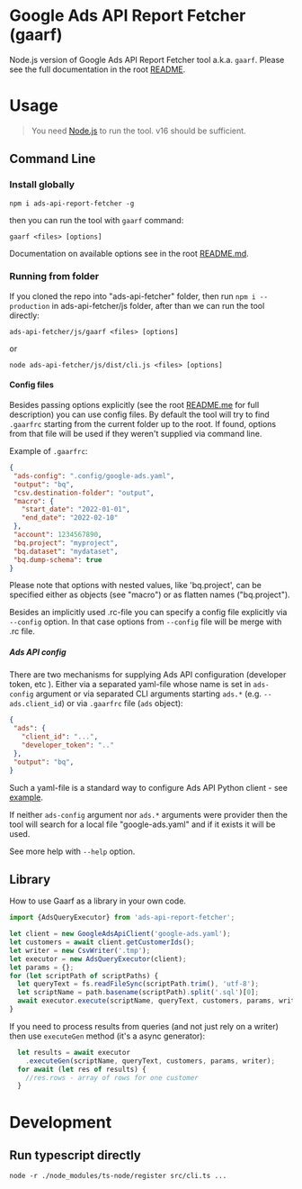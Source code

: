 # Google Ads API Report Fetcher (gaarf)
Node.js version of Google Ads API Report Fetcher tool a.k.a. `gaarf`.
Please see the full documentation in the root [README](../README.md).


# Usage
>You need [Node.js](https://nodejs.org/) to run the tool.
v16 should be sufficient.

## Command Line
### Install globally
```shell
npm i ads-api-report-fetcher -g
```
then you can run the tool with `gaarf` command:
```shell
gaarf <files> [options]
```

Documentation on available options see in the root [README.md](../README.md).

### Running from folder
If you cloned the repo into "ads-api-fetcher" folder, then
run `npm i --production` in ads-api-fetcher/js folder, 
after than we can run the tool directly:
```shell
ads-api-fetcher/js/gaarf <files> [options]
```
or
```shell
node ads-api-fetcher/js/dist/cli.js <files> [options]
```


#### Config files
Besides passing options explicitly (see the root [README.me](../README.md) for
full description) you can use config files.
By default the tool will try to find `.gaarfrc` starting from the current folder
up to the root. If found, options from that file will be used if they weren't
supplied via command line.

Example of `.gaarfrc`:
```json
{
 "ads-config": ".config/google-ads.yaml",
 "output": "bq",
 "csv.destination-folder": "output",
 "macro": {
   "start_date": "2022-01-01",
   "end_date": "2022-02-10"
 },
 "account": 1234567890,
 "bq.project": "myproject",
 "bq.dataset": "mydataset",
 "bq.dump-schema": true
}
```
Please note that options with nested values, like 'bq.project', can be specified
either as objects (see "macro") or as flatten names ("bq.project").

Besides an implicitly used .rc-file you can specify a config file explicitly
via `--config` option. In that case options from `--config` file will be merge
with .rc file.


##### Ads API config
There are two mechanisms for supplying Ads API configuration (developer token, etc ).
Either via a separated yaml-file whose name is set in `ads-config` argument or
via separated CLI arguments starting `ads.*` (e.g. `--ads.client_id`) or
via `.gaarfrc` file (`ads` object):
```json
{
 "ads": {
   "client_id": "...",
   "developer_token": ".."
 },
 "output": "bq",
}
```
Such a yaml-file is a standard way to configure Ads API Python client - 
see [example](https://github.com/googleads/google-ads-python/blob/HEAD/google-ads.yaml).

If neither `ads-config` argument nor `ads.*` arguments were provider then the tool will 
search for a local file "google-ads.yaml" and if it exists it will be used.

See more help with `--help` option.


## Library
How to use Gaarf as a library in your own code.
```ts
import {AdsQueryExecutor} from 'ads-api-report-fetcher';

let client = new GoogleAdsApiClient('google-ads.yaml');
let customers = await client.getCustomerIds();
let writer = new CsvWriter('.tmp');
let executor = new AdsQueryExecutor(client);
let params = {};
for (let scriptPath of scriptPaths) {
  let queryText = fs.readFileSync(scriptPath.trim(), 'utf-8');
  let scriptName = path.basename(scriptPath).split('.sql')[0];
  await executor.execute(scriptName, queryText, customers, params, writer);
}
```

If you need to process results from queries (and not just rely on a writer) then
use `executeGen` method (it's a async generator):
```ts
  let results = await executor
    .executeGen(scriptName, queryText, customers, params, writer);
  for await (let res of results) {
    //res.rows - array of rows for one customer
  }
```

# Development
## Run typescript directly
```
node -r ./node_modules/ts-node/register src/cli.ts ...
```

